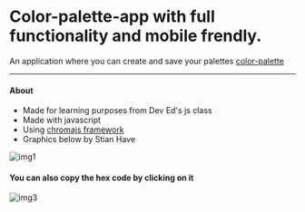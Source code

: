 ﻿# Color-palette-app with full functionality and mobile frendly.

An application where you can create and save your palettes
[color-palette](https://expertdesign.cc/color-palette/)

---

#### About

- Made for learning purposes from Dev Ed's js class
- Made with javascript
- Using [chromajs framework](https://gka.github.io/chroma.js/)
- Graphics below by Stian Have

![img1](https://s6.gifyu.com/images/ezgif-7-21d993846be6.gif)

#### You can also copy the hex code by clicking on it

![img3](https://s6.gifyu.com/images/ezgif-7-5d38204e9c69.gif)
